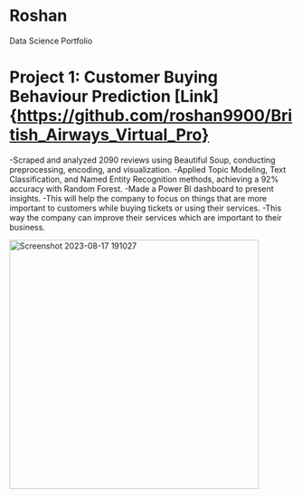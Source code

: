# Roshan
Data Science Portfolio

# Project 1: Customer Buying Behaviour Prediction [Link]{https://github.com/roshan9900/British_Airways_Virtual_Pro}
-Scraped and analyzed 2090 reviews using Beautiful Soup, conducting preprocessing, encoding, and visualization.
-Applied Topic Modeling, Text Classification, and Named Entity Recognition methods, achieving a 92% accuracy with Random Forest. -Made a Power BI dashboard to present insights.
-This will help the company to focus on things that are more important to customers while buying tickets or using their services.
-This way the company can improve their services which are important to their business.


<img width="441" alt="Screenshot 2023-08-17 191027" src="https://github.com/roshan9900/Roshan_Portfolio/assets/115538447/b728254a-4cb7-47a0-a6eb-ed79bd701f26">
